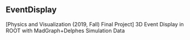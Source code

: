 ## EventDisplay
[Physics and Visualization (2019, Fall) Final Project] 3D Event Display in ROOT with MadGraph+Delphes Simulation Data
